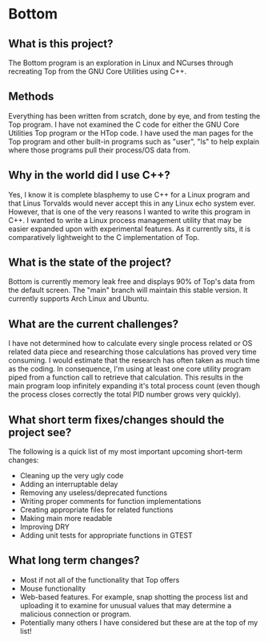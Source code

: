 # Bottom

## What is this project?
The Bottom program is an exploration in Linux and NCurses through recreating Top from the GNU Core Utilities using C++.

## Methods
Everything has been written from scratch, done by eye, and from testing the Top program.  I have not examined the C code for either the GNU Core Utilities Top program or the HTop code.  I have used the man pages for the Top program and other built-in programs such as "user", "ls" to help explain where those programs pull their process/OS data from.

## Why in the world did I use C++?
Yes, I know it is complete blasphemy to use C++ for a Linux program and that Linus Torvalds would never accept this in any Linux echo system ever.  However, that is one of the very reasons I wanted to write this program in C++.  I wanted to write a Linux process management utility that may be easier expanded upon with experimental features.  As it currently sits, it is comparatively lightweight to the C implementation of Top.

## What is the state of the project?
Bottom is currently memory leak free and displays 90% of Top's data from the default screen.  The "main" branch will maintain this stable version.  It currently supports Arch Linux and Ubuntu.

## What are the current challenges?
I have not determined how to calculate every single process related or OS related data piece and researching those calculations has proved very time consuming.  I would estimate that the research has often taken as much time as the coding. In consequence, I'm using at least one core utility program piped from a function call to retrieve that calculation.  This results in the main program loop infinitely expanding it's total process count (even though the process closes correctly the total PID number grows very quickly).

## What short term fixes/changes should the project see?
The following is a quick list of my most important upcoming short-term changes:
- Cleaning up the very ugly code
- Adding an interruptable delay
- Removing any useless/deprecated functions
- Writing proper comments for function implementations
- Creating appropriate files for related functions
- Making main more readable
- Improving DRY
- Adding unit tests for appropriate functions in GTEST

## What long term changes?
- Most if not all of the functionality that Top offers
- Mouse functionality
- Web-based features.  For example, snap shotting the process list and uploading it to examine for unusual values that may determine a malicious connection or program.
- Potentially many others I have considered but these are at the top of my list!
